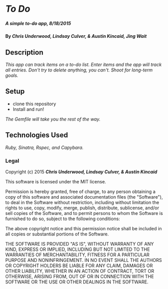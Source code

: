 # _To Do_

##### _A simple to-do app, 8/18/2015_

#### By _**Chris Underwood, Lindsay Culver, & Austin Kincaid, Jing Wait**_

## Description

_This app can track items on a to-do list. Enter items and the app will track all entries. Don't try to delete anything, you can't. Shoot for long-term goals._

## Setup

* clone this repository
* Install and run!

_The Gemfile will take you the rest of the way._

## Technologies Used

_Ruby, Sinatra, Rspec, and Capybara._

### Legal

Copyright (c) 2015 **_Chris Underwood, Lindsay Culver, & Austin Kincaid_**

This software is licensed under the MIT license.

Permission is hereby granted, free of charge, to any person obtaining a copy
of this software and associated documentation files (the "Software"), to deal
in the Software without restriction, including without limitation the rights
to use, copy, modify, merge, publish, distribute, sublicense, and/or sell
copies of the Software, and to permit persons to whom the Software is
furnished to do so, subject to the following conditions:

The above copyright notice and this permission notice shall be included in
all copies or substantial portions of the Software.

THE SOFTWARE IS PROVIDED "AS IS", WITHOUT WARRANTY OF ANY KIND, EXPRESS OR
IMPLIED, INCLUDING BUT NOT LIMITED TO THE WARRANTIES OF MERCHANTABILITY,
FITNESS FOR A PARTICULAR PURPOSE AND NONINFRINGEMENT. IN NO EVENT SHALL THE
AUTHORS OR COPYRIGHT HOLDERS BE LIABLE FOR ANY CLAIM, DAMAGES OR OTHER
LIABILITY, WHETHER IN AN ACTION OF CONTRACT, TORT OR OTHERWISE, ARISING FROM,
OUT OF OR IN CONNECTION WITH THE SOFTWARE OR THE USE OR OTHER DEALINGS IN
THE SOFTWARE.
